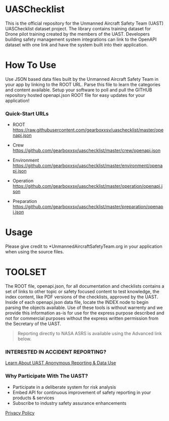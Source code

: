 # UASChecklist
This is the official repository for the Unmanned Aircraft Safety Team (UAST) UASChecklist dataset project.  The library contains training dataset for Drone pilot training created by the members of the UAST.   Developers building safety management system integrations can link to the OpenAPI dataset with one link and have the system built into their application.  

# How To Use
Use JSON based data files built by the Unmanned Aircraft Safety Team in your app by linking to the ROOT URL.  Parse this file to learn the categories and content available.  Setup your software to poll and pull the GITHUB repository hosted openapi.json ROOT file for easy updates for your application!  

### Quick-Start URLs
*  ROOT https://raw.githubusercontent.com/gearboxxsv/uaschecklist/master/openapi.json

*  Crew        https://github.com/gearboxxsv/uaschecklist/master/crew/openapi.json
*  Environment https://github.com/gearboxxsv/uaschecklist/master/environment/openapi.json
*  Operation   https://github.com/gearboxxsv/uaschecklist/master/operation/openapi.json
*  Preparation https://github.com/gearboxxsv/uaschecklist/master/preparation/openapi.json

# Usage
Please give credit to *UnmannedAircraftSafetyTeam.org in your application when using the source files.
 

# TOOLSET 
The ROOT file, openapi.json, for all documentation and checklists contains a set of links to other topic or safety focused content to test knowledge, the index content, like PDF versions of the checklists, approved by the UAST.  Inside of each openapi.json data file, locate the INDEX node to begin parsing the objects available.  Use of these tools is without warrenty and we provide this information as-is for use for the express purpose described and not for commercial purposes without the express written permission from the Secretary of the UAST.  

> Reporting directly to NASA ASRS is available using the Advanced link below. 

### INTERESTED IN ACCIDENT REPORTING?
 
[Learn About UAST Anonymous Reporting & Data Use](https://github.com/gearboxxsv/OPENASRS)

 
### Why Participate With The UAST?
* Participate in a deliberate system for risk analysis
* Embed API for continuous improvement of safety reporting in your products & services
* Subscribe to industry safety assurance enhancements  

[Privacy Policy](https://www.unmannedaircraftsafetyteam.org/privacy-policy/)

 

